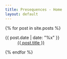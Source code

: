 ```yaml
---
title: Presequences - Home
layout: default
---
```




{% for post in site.posts %}
<dl>
    <dt><time>{{ post.date | date: "%x" }}</time></dt>
    <dd><a href="{{ site.baseurl }}{{ post.url }}">{{ post.title }}</a></dd>
</dl>
{% endfor %}
